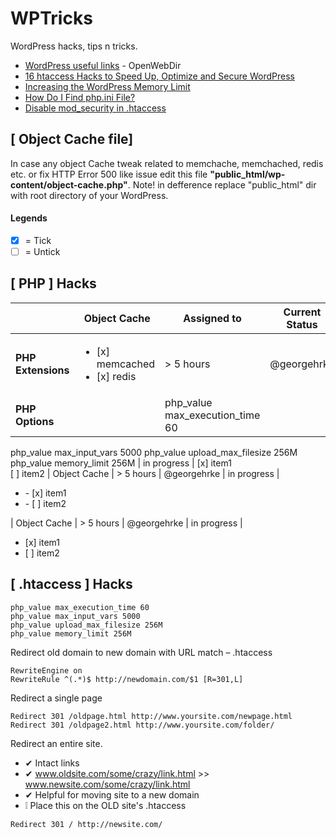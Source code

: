 # WPTricks
WordPress hacks, tips n tricks.

* [WordPress useful links](https://github.com/metaspook/OpenWebDir/blob/master/README.md#wordpress) - OpenWebDir
* [16 htaccess Hacks to Speed Up, Optimize and Secure WordPress](https://makeawebsitehub.com/wordpress-htaccess-hacks)
* [Increasing the WordPress Memory Limit](https://docs.woocommerce.com/document/increasing-the-wordpress-memory-limit)
* [How Do I Find php.ini File?](https://www.templatemonster.com/blog/where-is-php-ini)
* [Disable mod_security in .htaccess](https://stackoverflow.com/questions/12928360/how-can-i-disable-mod-security-in-htaccess-file)

## [ Object Cache file]
In case any object Cache tweak related to memchache, memchached, redis etc. or fix HTTP Error 500 like issue edit this file **"public_html/wp-content/object-cache.php"**. Note! in defference replace "public_html" dir with root directory of your WordPress.

#### Legends
- [x] = Tick
- [ ] = Untick

## [ PHP ] Hacks
|                | Object Cache | Assigned to   | Current Status | Finished | 
|----------------|---------------|---------------|----------------|-----------|
| **PHP Extensions** |<ul><li>[x] memcached</li><li>[x] redis</li></ul> | > 5 hours  | @georgehrke | in progress | - [x] ok?
| **PHP Options**   |   | php_value max_execution_time 60
php_value max_input_vars 5000
php_value upload_max_filesize 256M
php_value memory_limit 256M | in progress | [x] item1<br/>[ ] item2
| Object Cache   | > 5 hours  | @georgehrke | in progress | <ul><li>- [x] item1</li><li>- [ ] item2</li></ul>
| Object Cache   | > 5 hours  | @georgehrke | in progress | <ul><li>[x] item1</li><li>[ ] item2</li></ul>

## [ .htaccess ] Hacks
```
php_value max_execution_time 60
php_value max_input_vars 5000
php_value upload_max_filesize 256M
php_value memory_limit 256M
```

Redirect old domain to new domain with URL match – .htaccess
```
RewriteEngine on
RewriteRule ^(.*)$ http://newdomain.com/$1 [R=301,L]
```
Redirect a single page
```
Redirect 301 /oldpage.html http://www.yoursite.com/newpage.html
Redirect 301 /oldpage2.html http://www.yoursite.com/folder/
```
Redirect an entire site.
* ✔ Intact links
* ✔ www.oldsite.com/some/crazy/link.html >> www.newsite.com/some/crazy/link.html
* ✔ Helpful for moving site to a new domain
* ❕ Place this on the OLD site's .htaccess

```
Redirect 301 / http://newsite.com/
```
